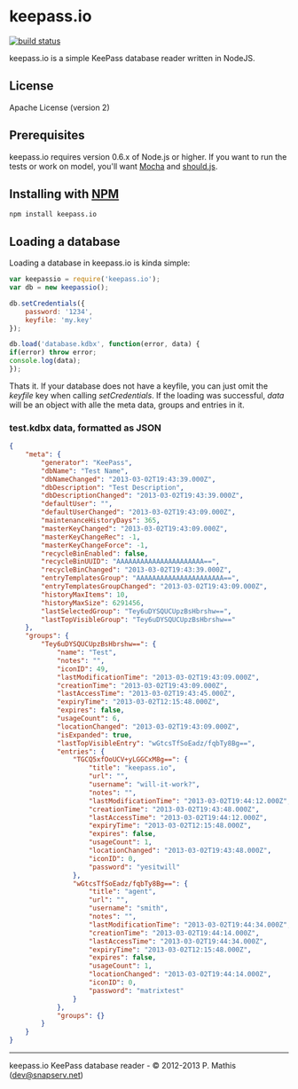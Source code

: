 # keepass.io #

[![build status](https://secure.travis-ci.org/NeoXiD/keepass.io.png)](http://travis-ci.org/NeoXiD/keepass.io)

keepass.io is a simple KeePass database reader written in NodeJS.

## License ##
Apache License (version 2)

## Prerequisites ##
keepass.io requires version 0.6.x of Node.js or higher. If you want to run the tests or work on model, you'll want [Mocha](https://github.com/visionmedia/mocha) and [should.js](https://github.com/visionmedia/should.js/).

## Installing with [NPM](http://npmjs.org) ##

```
npm install keepass.io
```

## Loading a database ##
Loading a database in keepass.io is kinda simple:

```javascript
var keepassio = require('keepass.io');
var db = new keepassio();

db.setCredentials({
	password: '1234',
	keyfile: 'my.key'
});

db.load('database.kdbx', function(error, data) {
if(error) throw error;
console.log(data);
});
```

Thats it. If your database does not have a keyfile, you can just omit the *keyfile* key when calling *setCredentials*. If the loading was successful, *data* will be an object with alle the meta data, groups and entries in it.

### test.kdbx data, formatted as JSON ###
```json
{
    "meta": {
        "generator": "KeePass",
        "dbName": "Test Name",
        "dbNameChanged": "2013-03-02T19:43:39.000Z",
        "dbDescription": "Test Description",
        "dbDescriptionChanged": "2013-03-02T19:43:39.000Z",
        "defaultUser": "",
        "defaultUserChanged": "2013-03-02T19:43:09.000Z",
        "maintenanceHistoryDays": 365,
        "masterKeyChanged": "2013-03-02T19:43:09.000Z",
        "masterKeyChangeRec": -1,
        "masterKeyChangeForce": -1,
        "recycleBinEnabled": false,
        "recycleBinUUID": "AAAAAAAAAAAAAAAAAAAAAA==",
        "recycleBinChanged": "2013-03-02T19:43:39.000Z",
        "entryTemplatesGroup": "AAAAAAAAAAAAAAAAAAAAAA==",
        "entryTemplatesGroupChanged": "2013-03-02T19:43:09.000Z",
        "historyMaxItems": 10,
        "historyMaxSize": 6291456,
        "lastSelectedGroup": "Tey6uDYSQUCUpzBsHbrshw==",
        "lastTopVisibleGroup": "Tey6uDYSQUCUpzBsHbrshw=="
    },
    "groups": {
        "Tey6uDYSQUCUpzBsHbrshw==": {
            "name": "Test",
            "notes": "",
            "iconID": 49,
            "lastModificationTime": "2013-03-02T19:43:09.000Z",
            "creationTime": "2013-03-02T19:43:09.000Z",
            "lastAccessTime": "2013-03-02T19:43:45.000Z",
            "expiryTime": "2013-03-02T12:15:48.000Z",
            "expires": false,
            "usageCount": 6,
            "locationChanged": "2013-03-02T19:43:09.000Z",
            "isExpanded": true,
            "lastTopVisibleEntry": "wGtcsTfSoEadz/fqbTy8Bg==",
            "entries": {
                "TGCQ5xfOoUCV+yLGGCxM8g==": {
                    "title": "keepass.io",
                    "url": "",
                    "username": "will-it-work?",
                    "notes": "",
                    "lastModificationTime": "2013-03-02T19:44:12.000Z",
                    "creationTime": "2013-03-02T19:43:48.000Z",
                    "lastAccessTime": "2013-03-02T19:44:12.000Z",
                    "expiryTime": "2013-03-02T12:15:48.000Z",
                    "expires": false,
                    "usageCount": 1,
                    "locationChanged": "2013-03-02T19:43:48.000Z",
                    "iconID": 0,
                    "password": "yesitwill"
                },
                "wGtcsTfSoEadz/fqbTy8Bg==": {
                    "title": "agent",
                    "url": "",
                    "username": "smith",
                    "notes": "",
                    "lastModificationTime": "2013-03-02T19:44:34.000Z",
                    "creationTime": "2013-03-02T19:44:14.000Z",
                    "lastAccessTime": "2013-03-02T19:44:34.000Z",
                    "expiryTime": "2013-03-02T12:15:48.000Z",
                    "expires": false,
                    "usageCount": 1,
                    "locationChanged": "2013-03-02T19:44:14.000Z",
                    "iconID": 0,
                    "password": "matrixtest"
                }
            },
            "groups": {}
        }
    }
}
```

- - -
keepass.io KeePass database reader - © 2012-2013 P. Mathis (dev@snapserv.net)